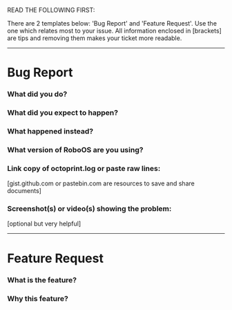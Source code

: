 READ THE FOLLOWING FIRST:

There are 2 templates below: 'Bug Report' and 'Feature Request'. Use the one which relates most to your issue. All information enclosed in [brackets] are tips and removing them makes your ticket more readable.

-----------------------------------------------------------------------------

# Bug Report

### What did you do?


### What did you expect to happen?


### What happened instead?


### What version of RoboOS are you using?


### Link copy of octoprint.log or paste raw lines:

[gist.github.com or pastebin.com are resources to save and share documents]

### Screenshot(s) or video(s) showing the problem:

[optional but very helpful]

-----------------------------------------------------------------------------

# Feature Request

### What is the feature?


### Why this feature?
